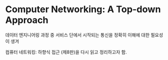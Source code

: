 # Computer Networking: A Top-down Approach

데이터 엔지니어링 과정 중 서비스 단에서 시작되는 통신을 정확히 이해에 대한 필요성이 생겨

컴퓨터 네트워킹: 하향식 접근 (제8판)을 다시 읽고 정리하고자 함.

